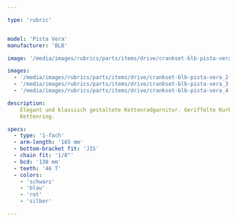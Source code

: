 ```yaml
---

type: 'rubric'


model: 'Pista Vera'
manufacturer: 'BLB'

image: '/media/images/rubrics/parts/items/drive/crankset-blb-pista-vera_1.jpeg'

images:
  - '/media/images/rubrics/parts/items/drive/crankset-blb-pista-vera_2.jpeg'
  - '/media/images/rubrics/parts/items/drive/crankset-blb-pista-vera_3.jpeg'
  - '/media/images/rubrics/parts/items/drive/crankset-blb-pista-vera_4.jpeg'

description:
    Elegant und klassisch gestaltete Kettenradgarnitur. Geriffelte Kurbelarme und blumenförmiger 
    Kettenring.

specs:
  - type: '1-fach'
  - arm-length: '165 mm'
  - bottom-bracket fit: 'JIS'
  - chain fit: '1/8"'
  - bcd: '130 mm'
  - teeth: '46 T'
  - colors: 
    - 'schwarz'
    - 'blau'
    - 'rot'
    - 'silber'

---
```

